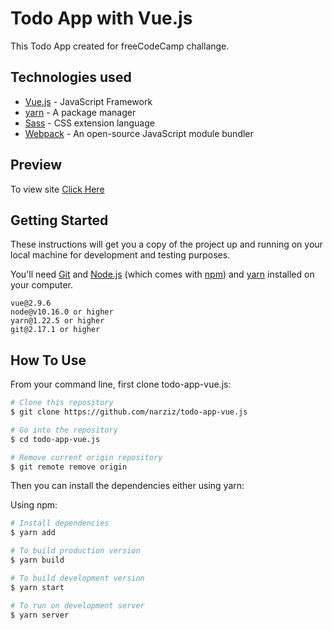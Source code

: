 # Todo App with Vue.js
This Todo App created for freeCodeCamp challange.

## Technologies used
* [Vue.js](https://vuejs.org/) - JavaScript Framework
* [yarn](https://yarnpkg.com/) - A package manager
* [Sass](https://sass-lang.com/documentation) - CSS extension language
* [Webpack](https://webpack.js.org/concepts/) - An open-source JavaScript module bundler

## Preview
To view site [Click Here](https://narziz.github.io/todo-app-vue.js/)

## Getting Started

These instructions will get you a copy of the project up and running on your local machine for development and testing purposes.

You'll need [Git](https://git-scm.com) and [Node.js](https://nodejs.org/en/download/) (which comes with [npm](http://npmjs.com)) and [yarn](https://yarnpkg.com/) installed on your computer.

```
vue@2.9.6
node@v10.16.0 or higher
yarn@1.22.5 or higher
git@2.17.1 or higher

```

## How To Use

From your command line, first clone todo-app-vue.js:

```bash
# Clone this repository
$ git clone https://github.com/narziz/todo-app-vue.js

# Go into the repository
$ cd todo-app-vue.js

# Remove current origin repository
$ git remote remove origin
```

Then you can install the dependencies either using yarn:

Using npm:
```bash
# Install dependencies
$ yarn add

# To build production version
$ yarn build

# To build development version
$ yarn start

# To run on development server
$ yarn server
```
